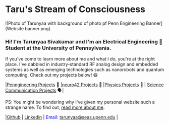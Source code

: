 # Taru's Stream of Consciousness
![Photo of Tarunyaa with background of photo pf Penn Engineering Banner](Website banner.png)
### Hi! I'm Tarunyaa Sivakumar and I'm an Electrical Engineering 🔌 Student at the University of Pennsylvania.
If you've come to learn more about me and what I do, you're at the right place. I've dabbled in industry-standard RF analog design and embedded systems as well as emerging technologies such as nanorobots and quantum computing. Check out my projects below! 😄

|[Penngineering Projects](https://tarunyaa.github.io/penngineering-projects/) 🦾    |[neuro42 Projects](https://tarunyaa.github.io/neuro42-projects/) 📡    |[Physics Projects](https://tarunyaa.github.io/physics-projects/) 🔭    |    [Science Communication Projects](https://tarunyaa.github.io/science-communication-projects/) 🗣|

PS: You might be wondering why I've given my personal website such a strange name. To find out, [read more about me](https://tarunyaa.github.io/more-about-me/).

|[Github](https://github.com/tarunyaa) | [Linkedin](https://www.linkedin.com/in/tarunyaa-sivakumar-4847501a6/) | <span style="color:blue">Email: tarunyaa@seas.upenn.edu</span> |
